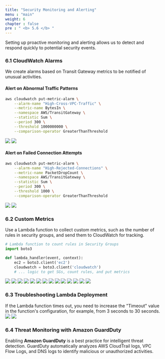 ```yaml
---
title: "Security Monitoring and Alerting"
menu : "main"
weight: 6
chapter : false
pre : " <b> 5.6 </b> "
---
```


Setting up proactive monitoring and alerting allows us to detect and respond quickly to potential security events.

### 6.1 CloudWatch Alarms

We create alarms based on Transit Gateway metrics to be notified of unusual activities.

#### Alert on Abnormal Traffic Patterns
```bash
aws cloudwatch put-metric-alarm \
    --alarm-name "High-Cross-VPC-Traffic" \
    --metric-name BytesIn \
    --namespace AWS/TransitGateway \
    --statistic Sum \
    --period 300 \
    --threshold 1000000000 \
    --comparison-operator GreaterThanThreshold
```
![](/images/5.routing-security/hinh-37.png)
![](/images/5.routing-security/hinh-38.png)

#### Alert on Failed Connection Attempts
```bash
aws cloudwatch put-metric-alarm \
    --alarm-name "High-Rejected-Connections" \
    --metric-name PacketDropCount \
    --namespace AWS/TransitGateway \
    --statistic Sum \
    --period 300 \
    --threshold 1000 \
    --comparison-operator GreaterThanThreshold
```
![](/images/5.routing-security/hinh-39.png)
![](/images/5.routing-security/hinh-40.png)

### 6.2 Custom Metrics

Use a Lambda function to collect custom metrics, such as the number of rules in security groups, and send them to CloudWatch for tracking.

```python
# Lambda function to count rules in Security Groups
import boto3

def lambda_handler(event, context):
    ec2 = boto3.client('ec2')
    cloudwatch = boto3.client('cloudwatch')
    # ... logic to get SGs, count rules, and put metrics
```
![](/images/5.routing-security/hinh-41.png)
![](/images/5.routing-security/hinh-42.png)
![](/images/5.routing-security/hinh-43.png)
![](/images/5.routing-security/hinh-44.png)
![](/images/5.routing-security/hinh-45.png)
![](/images/5.routing-security/hinh-46.png)
![](/images/5.routing-security/hinh-47.png)
![](/images/5.routing-security/hinh-48.png)
![](/images/5.routing-security/hinh-49.png)
![](/images/5.routing-security/hinh-50.png)
![](/images/5.routing-security/hinh-51.png)
![](/images/5.routing-security/hinh-52.png)
![](/images/5.routing-security/hinh-53.png)
![](/images/5.routing-security/hinh-54.png)

### 6.3 Troubleshooting Lambda Deployment

If the Lambda function times out, you need to increase the "Timeout" value in the function's configuration, for example, from 3 seconds to 30 seconds.
![](/images/5.routing-security/hinh-55.png)
![](/images/5.routing-security/hinh-56.png)

### 6.4 Threat Monitoring with Amazon GuardDuty

Enabling **Amazon GuardDuty** is a best practice for intelligent threat detection. GuardDuty automatically analyzes AWS CloudTrail logs, VPC Flow Logs, and DNS logs to identify malicious or unauthorized activities.
